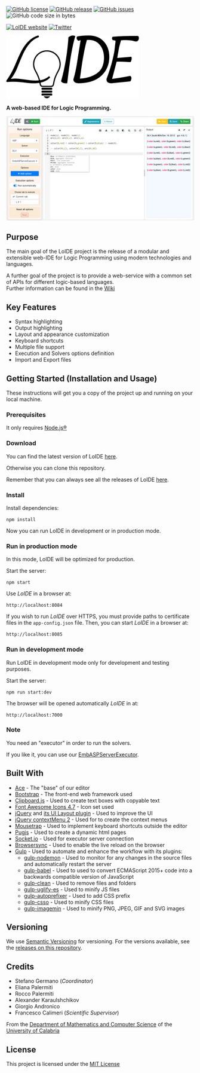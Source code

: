 
[![GitHub license](https://img.shields.io/badge/license-MIT-blue.svg)](https://raw.githubusercontent.com/DeMaCS-UNICAL/LoIDE/master/LICENSE)
[![GitHub release](https://img.shields.io/github/release/DeMaCS-UNICAL/LoIDE.svg)](https://github.com/DeMaCS-UNICAL/LoIDE/releases/latest)
[![GitHub issues](https://img.shields.io/github/issues/DeMaCS-UNICAL/LoIDE.svg)](https://github.com/DeMaCS-UNICAL/LoIDE/issues)
![GitHub code size in bytes](https://img.shields.io/github/languages/code-size/DeMaCS-UNICAL/LoIDE)
<!--![Lines of code](https://img.shields.io/tokei/lines/github/DeMaCS-UNICAL/LoIDE)-->

<!--[![Online Demo](https://img.shields.io/website-up-down-green-red/https/loide.demacs.unical.it/8433.svg?label=online-demo)](https://loide.demacs.unical.it:8433)-->
[![LoIDE website](https://img.shields.io/website-up-down-green-red/https/demacs-unical.github.io/LoIDE.svg?label=LoIDE-website)](https://demacs-unical.github.io/LoIDE)
[![Twitter](https://img.shields.io/twitter/url/https/github.com/DeMaCS-UNICAL/LoIDE.svg?style=social)](https://twitter.com/intent/tweet?text=LoIDE%20-%20A%20web-based%20IDE%20for%20Logic%20Programming%0A&url=https%3A%2F%2Fdemacs-unical.github.io%2FLoIDE)


<!-- # LoIDE -->

<picture>
 <source media="(prefers-color-scheme: dark)" srcset="docs/images/logo_LoIDE_dark.svg">
 <source media="(prefers-color-scheme: light)" srcset="docs/images/logo_LoIDE.svg">
 <img alt="LoIDE" src="docs/images/logo_LoIDE.svg">
</picture>

**A web-based IDE for Logic Programming.**

<!-- [![LoIDE web GUI](docs/screenshots/screenshot_3-col.png)](https://www.mat.unical.it/calimeri/projects/loide) -->
![LoIDE web GUI](docs/screenshots/screenshot_3-col.png)

<!-- ___

Badge | Status
---                | ---
License            | [![GitHub license](https://img.shields.io/badge/license-MIT-blue.svg)](https://raw.githubusercontent.com/DeMaCS-UNICAL/LoIDE/master/LICENSE)
Current Version    | [![GitHub release](https://img.shields.io/github/release/DeMaCS-UNICAL/LoIDE.svg)](https://github.com/DeMaCS-UNICAL/LoIDE/releases/latest)
GitHub Issues      | [![GitHub issues](https://img.shields.io/github/issues/DeMaCS-UNICAL/LoIDE.svg)](https://github.com/DeMaCS-UNICAL/LoIDE/issues)
Our Online Beta    | [![Website](https://img.shields.io/website-up-down-green-red/https/www.mat.unical.it/calimeri/projects/loide.svg?label=my-website)](https://www.mat.unical.it/calimeri/projects/loide)
Tell your friends! | [![Twitter](https://img.shields.io/twitter/url/https/github.com/DeMaCS-UNICAL/LoIDE.svg?style=social)](https://twitter.com/intent/tweet?text=Wow:&url=%5Bobject%20Object%5D)

___ -->


<!-- ## IMPORTANT NOTE

<!-- __*LoIDE started as an undergraduate student's work of thesis, and is still at the early stages of development.*__ -->

<!-- __*It currently supports only Answer Set Programming; we encourage any feedback, but we do NOT recommend it for production yet.*__ -->

<!--
## Online Demo
Find a live demo at [loide.demacs.unical.it](https://loide.demacs.unical.it:8433)

Check the status of our services at https://loide.freshstatus.io
-->

<!-- This online version uses the [EmbASPServerExecutor](https://github.com/DeMaCS-UNICAL/EmbASPServerExecutor) to run the solvers -->


## Purpose
The main goal of the LoIDE project is the release of a modular and extensible web-IDE for Logic Programming using modern technologies and languages.

A further goal of the project is to provide a web-service with a common set of APIs for different logic-based languages.  
Further information can be found in the [Wiki](https://github.com/DeMaCS-UNICAL/LoIDE/wiki/APIs)

## Key Features

 - Syntax highlighting
 - Output highlighting
 - Layout and appearance customization
 - Keyboard shortcuts
 - Multiple file support
 - Execution and Solvers options definition
 - Import and Export files


## Getting Started (Installation and Usage)
These instructions will get you a copy of the project up and running on your local machine.

### Prerequisites
It only requires [Node.js&reg;](https://nodejs.org)

### Download
You can find the latest version of LoIDE [here](https://github.com/DeMaCS-UNICAL/LoIDE/releases/latest).

Otherwise you can clone this repository.

Remember that you can always see all the releases of LoIDE [here](https://github.com/DeMaCS-UNICAL/LoIDE/releases). 

### Install
Install dependencies:
 ```
 npm install
 ```

Now you can run LoIDE in development or in production mode.

### Run in production mode
In this mode, LoIDE will be optimized for production.

Start the server:
```
npm start
```

Use _LoIDE_ in a browser at:
```
http://localhost:8084
```

If you wish to run _LoIDE_ over HTTPS, you must provide paths to certificate files in the ```app-config.json``` file.
Then, you can start _LoIDE_ in a browser at: 
```
http://localhost:8085
```

### Run in development mode
Run LoIDE in development mode only for development and testing purposes.

Start the server:
```
npm run start:dev
```

The browser will be opened automatically _LoIDE_ in at:
```
http://localhost:7000
```

### Note
You need an "executor" in order to run the solvers.

If you like it, you can use our [EmbASPServerExecutor](https://github.com/DeMaCS-UNICAL/EmbASPServerExecutor).


## Built With
 
 - [Ace](https://ace.c9.io) - The "base" of our editor
 - [Bootstrap](https://getbootstrap.com) - The front-end web framework used
 - [Clipboard.js](https://clipboardjs.com) - Used to create text boxes with copyable text
 - [Font Awesome Icons 4.7](https://fontawesome.com/v4.7.0/icons/) - Icon set used
 - [jQuery](https://jquery.com) and [its UI Layout plugin](http://plugins.jquery.com/layout) - Used to improve the UI
 - [jQuery contextMenu 2](https://swisnl.github.io/jQuery-contextMenu/) - Used for to create the context menus
 - [Mousetrap](https://craig.is/killing/mice) - Used to implement keyboard shortcuts outside the editor
 - [Pugjs](https://pugjs.org) - Used to create a dynamic html pages
 - [Socket.io](https://socket.io) - Used for executor server connection
 - [Browsersync](https://www.browsersync.io) - Used to enable the live reload on the browser
 - [Gulp](https://gulpjs.com) - Used to automate and enhance the workflow with its plugins:
   - [gulp-nodemon](https://github.com/JacksonGariety/gulp-nodemon) - Used to monitor for any changes in the source files and automatically restart the server
   - [gulp-babel](https://github.com/babel/gulp-babel#readme) - Used to used to convert ECMAScript 2015+ code into a backwards compatible version of JavaScript
   - [gulp-clean](https://github.com/peter-vilja/gulp-clean) - Used to remove files and folders
   - [gulp-uglify-es](https://gitlab.com/itayronen/gulp-uglify-es) - Used to minify JS files
   - [gulp-autoprefixer](https://github.com/sindresorhus/gulp-autoprefixer#readme) - Used to add CSS prefix
   - [gulp-csso](https://github.com/ben-eb/gulp-csso) - Used to minify CSS files
   - [gulp-imagemin](https://github.com/sindresorhus/gulp-imagemin#readme) - Used to minify PNG, JPEG, GIF and SVG images
 
<!-- 
## Contributing

Please read [CONTRIBUTING.md]() for details on our code of conduct, and the process for submitting pull requests to us.
 -->

## Versioning
We use [Semantic Versioning](http://semver.org) for versioning. For the versions available, see the [releases on this repository](https://github.com/DeMaCS-UNICAL/LoIDE/releases). 


## Credits
 - Stefano Germano (_Coordinator_)
 - Eliana Palermiti
 - Rocco Palermiti
 - Alexander Karaulshchikov
 - Giorgio Andronico
 - Francesco Calimeri (_Scientific Supervisor_)

From the [Department of Mathematics and Computer Science](https://www.mat.unical.it) of the [University of Calabria](http://unical.it)


## License
  This project is licensed under the [MIT License](LICENSE)
